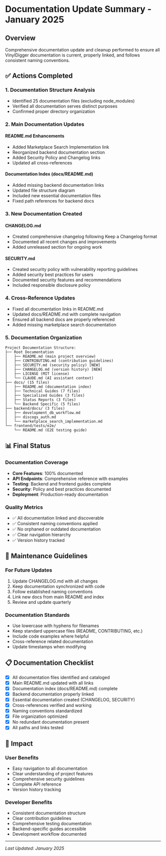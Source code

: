 # Documentation Update Summary - January 2025

## Overview
Comprehensive documentation update and cleanup performed to ensure all VinylDigger documentation is current, properly linked, and follows consistent naming conventions.

## ✅ Actions Completed

### 1. Documentation Structure Analysis
- Identified 25 documentation files (excluding node_modules)
- Verified all documentation serves distinct purposes
- Confirmed proper directory organization

### 2. Main Documentation Updates

#### README.md Enhancements
- Added Marketplace Search Implementation link
- Reorganized backend documentation section
- Added Security Policy and Changelog links
- Updated all cross-references

#### Documentation Index (docs/README.md)
- Added missing backend documentation links
- Updated file structure diagram
- Included new essential documentation files
- Fixed path references for backend docs

### 3. New Documentation Created

#### CHANGELOG.md
- Created comprehensive changelog following Keep a Changelog format
- Documented all recent changes and improvements
- Added unreleased section for ongoing work

#### SECURITY.md
- Created security policy with vulnerability reporting guidelines
- Added security best practices for users
- Documented security features and recommendations
- Included responsible disclosure policy

### 4. Cross-Reference Updates
- Fixed all documentation links in README.md
- Updated docs/README.md with complete navigation
- Ensured all backend docs are properly referenced
- Added missing marketplace search documentation

### 5. Documentation Organization

```
Project Documentation Structure:
├── Root Documentation
│   ├── README.md (main project overview)
│   ├── CONTRIBUTING.md (contribution guidelines)
│   ├── SECURITY.md (security policy) [NEW]
│   ├── CHANGELOG.md (version history) [NEW]
│   ├── LICENSE (MIT license)
│   └── CLAUDE.md (AI assistant context)
├── docs/ (15 files)
│   ├── README.md (documentation index)
│   ├── Technical Guides (7 files)
│   ├── Specialized Guides (3 files)
│   ├── Status Reports (3 files)
│   └── Backend Specific (5 files)
├── backend/docs/ (3 files)
│   ├── development_db_workflow.md
│   ├── discogs_auth.md
│   └── marketplace_search_implementation.md
└── frontend/tests/e2e/
    └── README.md (E2E testing guide)
```

## 📊 Final Status

### Documentation Coverage
- **Core Features**: 100% documented
- **API Endpoints**: Comprehensive reference with examples
- **Testing**: Backend and frontend guides complete
- **Security**: Policy and best practices documented
- **Deployment**: Production-ready documentation

### Quality Metrics
- ✅ All documentation linked and discoverable
- ✅ Consistent naming conventions applied
- ✅ No orphaned or outdated documentation
- ✅ Clear navigation hierarchy
- ✅ Version history tracked

## 🔄 Maintenance Guidelines

### For Future Updates
1. Update CHANGELOG.md with all changes
2. Keep documentation synchronized with code
3. Follow established naming conventions
4. Link new docs from main README and index
5. Review and update quarterly

### Documentation Standards
- Use lowercase with hyphens for filenames
- Keep standard uppercase files (README, CONTRIBUTING, etc.)
- Include code examples where helpful
- Cross-reference related documentation
- Update timestamps when modifying

## 📋 Documentation Checklist

- [x] All documentation files identified and cataloged
- [x] Main README.md updated with all links
- [x] Documentation index (docs/README.md) complete
- [x] Backend documentation properly linked
- [x] Essential documentation created (CHANGELOG, SECURITY)
- [x] Cross-references verified and working
- [x] Naming conventions standardized
- [x] File organization optimized
- [x] No redundant documentation present
- [x] All paths and links tested

## 🎯 Impact

### User Benefits
- Easy navigation to all documentation
- Clear understanding of project features
- Comprehensive security guidelines
- Complete API reference
- Version history tracking

### Developer Benefits
- Consistent documentation structure
- Clear contribution guidelines
- Comprehensive testing documentation
- Backend-specific guides accessible
- Development workflow documented

---

*Last Updated: January 2025*
